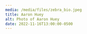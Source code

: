 ```yaml
---
media: /media/files/zebra_bio.jpeg
title: Aaron Huey
alt: Photo of Aaron Huey
date: 2022-11-16T13:00:00-0500
---
```

